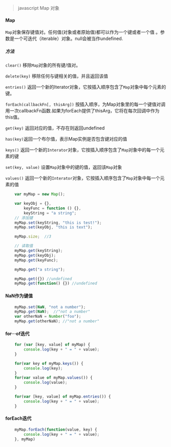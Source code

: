 > javascript Map 对象

#### Map

`Map`对象保存键值对。任何值(对象或者原始值)都可以作为一个键或者一个值 。参数是一个可迭代（iterable）对象。null会被当作undefined.

##### 方法

`clear()` 移除`Map`对象的所有键/值对。

`delete(key)` 移除任何与键相关的值，并且返回该值

`entries()` 返回一个新的Iterator对象，它按插入顺序包含了`Map`对象中每个元素的键。

`forEach(callbackFn[, thisArg])` 按插入顺序，为Map对象里的每一个键值对调用一次callbackFn函数.如果为forEach提供了thisArg，它将在每次回调中作为this值。

`get(key)` 返回对应的值，不存在则返回undefined

`has(key)`返回一个布尔值，表示Map实例是否包含键对应的值

`keys()` 返回一个新的`Interator`对象，它按插入顺序包含了`Map`对象中的每一个元素的键

`set(key, value)` 设置`Map`对象中的键的值，返回该`Map`对象

`values()` 返回一个新的`Interator`对象，它按插入顺序包含了`Map`对象中每一个元素的值

```javascript
    var myMap = new Map();

    var keyObj = {},
        keyFunc = function () {},
        keyString = "a string";
    // 添加键
    myMap.set(keyString, "this is test!");
    myMap.set(keyObj, "this is text");

    myMap.size;  //3

    // 读取值
    myMap.get(keyString);
    myMap.get(keyObj);
    myMap.get(keyFunc);

    myMap.get("a string");

    myMap.get({}) //undefined
    myMap.get(function() {}) //undefined
```

#### NaN作为键值

```javascript
    myMap.set(NaN, "not a number");
    myMap.get(NaN);  //"not a number"
    var otherNaN = Number("foo");
    myMap.get(otherNaN); //"not a number"
```




#### for···of迭代

```javascript
    for (var [key, value] of myMap) {
        console.log(key + " = " + value);
    }

    for(var key of myMap.keys()) {
        console.log(key);
    }
    for(var value of myMap.values()) {
        console.log(value);
    }

    for(var [key, value] of myMap.entries()) {
        console.log(key + " = " + value);
    }

```

#### forEach迭代

```javascript
    myMap.forEach(function(value, key) {
        console.log(key + " = " + value);
    }, myMap)
```
